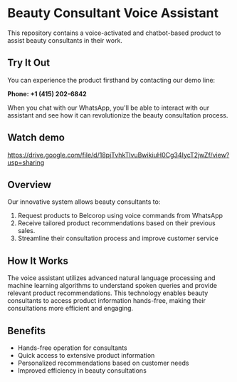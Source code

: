 # Beauty Consultant Voice Assistant

This repository contains a voice-activated and chatbot-based product to assist beauty consultants in their work.

## Try It Out

You can experience the product firsthand by contacting our demo line:

**Phone: +1 (415) 202-6842**

When you chat with our WhatsApp, you'll be able to interact with our assistant and see how it can revolutionize the beauty consultation process.

## Watch demo
https://drive.google.com/file/d/18pjTvhkTlvuBwikiuH0Cg34IycT2jwZf/view?usp=sharing

## Overview

Our innovative system allows beauty consultants to:

1. Request products to Belcorop using voice commands from WhatsApp
2. Receive tailored product recommendations based on their previous sales.
3. Streamline their consultation process and improve customer service

## How It Works

The voice assistant utilizes advanced natural language processing and machine learning algorithms to understand spoken queries and provide relevant product recommendations. This technology enables beauty consultants to access product information hands-free, making their consultations more efficient and engaging.

## Benefits

- Hands-free operation for consultants
- Quick access to extensive product information
- Personalized recommendations based on customer needs
- Improved efficiency in beauty consultations
